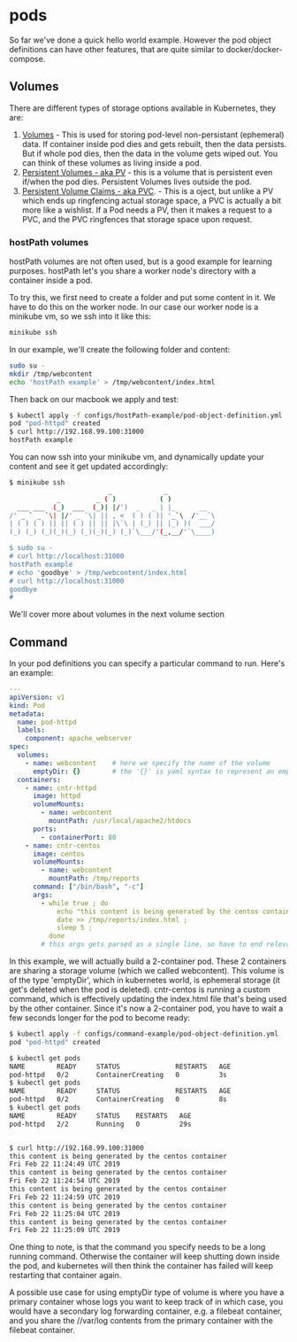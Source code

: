# pods

So far we've done a quick hello world example. However the pod object definitions can have other features, that are quite similar to docker/docker-compose.

## Volumes

There are different types of storage options available in Kubernetes, they are:

1. [Volumes](https://kubernetes.io/docs/concepts/storage/volumes) - This is used for storing pod-level non-persistant (ephemeral) data. If container inside pod dies and gets rebuilt, then the data persists. But if whole pod dies, then the data in the volume gets wiped out. You can think of these volumes as living inside a pod.
2. [Persistent Volumes - aka PV](https://kubernetes.io/docs/concepts/storage/persistent-volumes/) - this is a volume that is persistent even if/when the pod dies. Persistent Volumes lives outside the pod.
3. [Persistent Volume Claims - aka PVC](https://kubernetes.io/docs/concepts/storage/persistent-volumes/#lifecycle-of-a-volume-and-claim). - This is a oject, but unlike a PV which ends up ringfencing actual storage space, a PVC is actually a bit more like a wishlist. If a Pod needs a PV, then it makes a request to a PVC, and the PVC ringfences that storage space upon request. 



### hostPath volumes

hostPath volumes are not often used, but is a good example for learning purposes. hostPath let's you share a worker node's directory with a container inside a pod.

To try this, we first need to create a folder and put some content in it. We have to do this on the worker node. In our case our worker node is a minikube vm, so we ssh into it like this:

```bash
minikube ssh
```

In our example, we'll create the following folder and content:

```bash
sudo su -
mkdir /tmp/webcontent
echo 'hostPath example' > /tmp/webcontent/index.html
```

Then back on our macbook we apply and test:

```bash
$ kubectl apply -f configs/hostPath-example/pod-object-definition.yml
pod "pod-httpd" created
$ curl http://192.168.99.100:31000
hostPath example
```

You can now ssh into your minikube vm, and dynamically update your content and see it get updated accordingly:

```bash
$ minikube ssh
                         _             _
            _         _ ( )           ( )
  ___ ___  (_)  ___  (_)| |/')  _   _ | |_      __  
/' _ ` _ `\| |/' _ `\| || , <  ( ) ( )| '_`\  /'__`\
| ( ) ( ) || || ( ) || || |\`\ | (_) || |_) )(  ___/
(_) (_) (_)(_)(_) (_)(_)(_) (_)`\___/'(_,__/'`\____)

$ sudo su -
# curl http://localhost:31000
hostPath example
# echo 'goodbye' > /tmp/webcontent/index.html
# curl http://localhost:31000
goodbye
#
```




We'll cover more about volumes in the next volume section

## Command

In your pod definitions you can specify a particular command to run. Here's an example:

```yaml
---
apiVersion: v1
kind: Pod
metadata:
  name: pod-httpd
  labels:
    component: apache_webserver
spec:
  volumes:
    - name: webcontent    # here we specify the name of the volume
      emptyDir: {}        # the '{}' is yaml syntax to represent an empty dictionary
  containers:
    - name: cntr-httpd
      image: httpd
      volumeMounts:
        - name: webcontent
          mountPath: /usr/local/apache2/htdocs
      ports:
        - containerPort: 80
    - name: cntr-centos
      image: centos
      volumeMounts:
        - name: webcontent
          mountPath: /tmp/reports
      command: ["/bin/bash", "-c"]
      args:
        - while true ; do
            echo "this content is being generated by the centos container" >> /tmp/reports/index.html ;
            date >> /tmp/reports/index.html ;
            sleep 5 ;
          done
        # this args gets parsed as a single line, so have to end relevant line with a ';'
```

In this example, we will actually build a 2-container pod. These 2 containers are sharing a storage volume (which we called webcontent). This volume is of the type 'emptyDir', which in kubernetes world, is ephemeral storage (it get's deleted when the pod is deleted). cntr-centos is running a custom command, which is effectively updating the index.html file that's being used by the other container. Since it's now a 2-container pod, you have to wait a few seconds longer for the pod to become ready:

```bash
$ kubectl apply -f configs/command-example/pod-object-definition.yml
pod "pod-httpd" created

$ kubectl get pods
NAME        READY     STATUS              RESTARTS   AGE
pod-httpd   0/2       ContainerCreating   0          3s
$ kubectl get pods
NAME        READY     STATUS              RESTARTS   AGE
pod-httpd   0/2       ContainerCreating   0          8s
$ kubectl get pods
NAME        READY     STATUS    RESTARTS   AGE
pod-httpd   2/2       Running   0          29s


$ curl http://192.168.99.100:31000
this content is being generated by the centos container
Fri Feb 22 11:24:49 UTC 2019
this content is being generated by the centos container
Fri Feb 22 11:24:54 UTC 2019
this content is being generated by the centos container
Fri Feb 22 11:24:59 UTC 2019
this content is being generated by the centos container
Fri Feb 22 11:25:04 UTC 2019
this content is being generated by the centos container
Fri Feb 22 11:25:09 UTC 2019

```

One thing to note, is that the command you specify needs to be a long running command. Otherwise  the container will keep shutting down inside the pod, and kubernetes will then think the container has failed will keep restarting that container again.

A possible use case for using emptyDir type of volume is where you have a primary container whose logs you want to keep track of in which case, you would have a secondary log forwarding container, e.g. a filebeat container, and you share the //var/log contents from the primary container with the filebeat container.